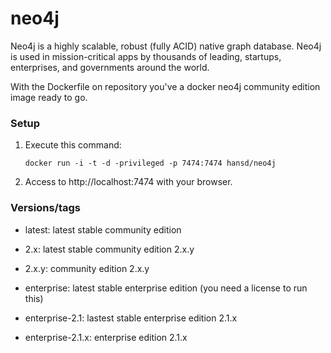 neo4j
=====

Neo4j is a highly scalable, robust (fully ACID) native graph database. Neo4j is used in mission-critical apps by thousands of leading, startups, enterprises, and governments around the world.

With the Dockerfile on repository you've a docker neo4j community edition image ready to go.

### Setup

1. Execute this command:

	`docker run -i -t -d -privileged -p 7474:7474 hansd/neo4j`

2. Access to http://localhost:7474 with your browser.


### Versions/tags

- latest: latest stable community edition
- 2.x: latest stable community edition 2.x.y
- 2.x.y: community edition 2.x.y


- enterprise: latest stable enterprise edition (you need a license to run this)
- enterprise-2.1: lastest stable enterprise edition 2.1.x
- enterprise-2.1.x: enterprise edition 2.1.x

